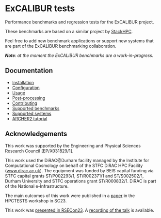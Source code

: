 # ExCALIBUR tests

Performance benchmarks and regression tests for the ExCALIBUR project.

These benchmarks are based on a similar project by
[StackHPC](https://github.com/stackhpc/hpc-tests).

Feel free to add new benchmark applications or support new systems that are part of the
ExCALIBUR benchmarking collaboration.

_**Note**: at the moment the ExCALIBUR benchmarks are a work-in-progress._

## Documentation

- [Installation](./install.md)
- [Configuration](./setup.md)
- [Usage](./use.md)
- [Post-processing](./post-processing/README.md)
- [Contributing](./contributing.md)
- [Supported benchmarks](./apps/README.md)
- [Supported systems](./systems.md)
- [ARCHER2 tutorial](./tutorial/tutorial.md)

## Acknowledgements

This work was supported by the Engineering and Physical Sciences
Research Council [EP/X031829/1].

This work used the DiRAC@Durham facility managed by the Institute for Computational 
Cosmology on behalf of the STFC DiRAC HPC Facility (www.dirac.ac.uk). The equipment 
was funded by BEIS capital funding via STFC capital grants ST/P002293/1, ST/R002371/1
and ST/S002502/1, Durham University and STFC operations grant ST/R000832/1. 
DiRAC is part of the National e-Infrastructure.

The main outcomes of this work were published in a [paper](https://dl.acm.org/doi/10.1145/3624062.3624133) in the HPCTESTS workshop in SC23.

This work was [presented in RSECon23](https://virtual.oxfordabstracts.com/#/event/4430/submission/74). A [recording of the talk](https://youtu.be/vpTD_tJqWOA?si=zl9sWvPEQYyPhJTV) is available.
